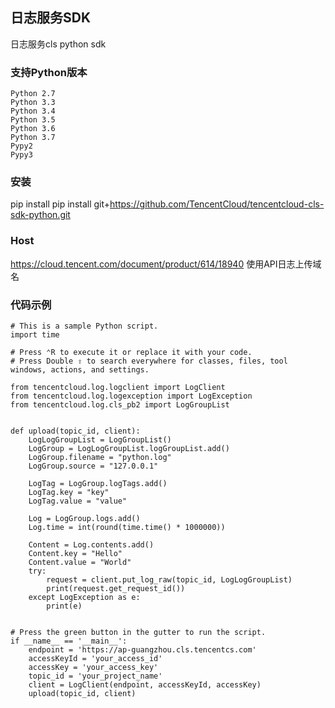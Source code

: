 日志服务SDK
---
日志服务cls python sdk

### 支持Python版本
    Python 2.7
    Python 3.3
    Python 3.4
    Python 3.5
    Python 3.6
    Python 3.7
    Pypy2
    Pypy3

### 安装
pip install pip install git+https://github.com/TencentCloud/tencentcloud-cls-sdk-python.git

### Host

https://cloud.tencent.com/document/product/614/18940 使用API日志上传域名

### 代码示例

```
# This is a sample Python script.
import time

# Press ⌃R to execute it or replace it with your code.
# Press Double ⇧ to search everywhere for classes, files, tool windows, actions, and settings.

from tencentcloud.log.logclient import LogClient
from tencentcloud.log.logexception import LogException
from tencentcloud.log.cls_pb2 import LogGroupList


def upload(topic_id, client):
    LogLogGroupList = LogGroupList()
    LogGroup = LogLogGroupList.logGroupList.add()
    LogGroup.filename = "python.log"
    LogGroup.source = "127.0.0.1"

    LogTag = LogGroup.logTags.add()
    LogTag.key = "key"
    LogTag.value = "value"

    Log = LogGroup.logs.add()
    Log.time = int(round(time.time() * 1000000))

    Content = Log.contents.add()
    Content.key = "Hello"
    Content.value = "World"
    try:
        request = client.put_log_raw(topic_id, LogLogGroupList)
        print(request.get_request_id())
    except LogException as e:
        print(e)


# Press the green button in the gutter to run the script.
if __name__ == '__main__':
    endpoint = 'https://ap-guangzhou.cls.tencentcs.com'
    accessKeyId = 'your_access_id'
    accessKey = 'your_access_key'
    topic_id = 'your_project_name'
    client = LogClient(endpoint, accessKeyId, accessKey)
    upload(topic_id, client)

```



